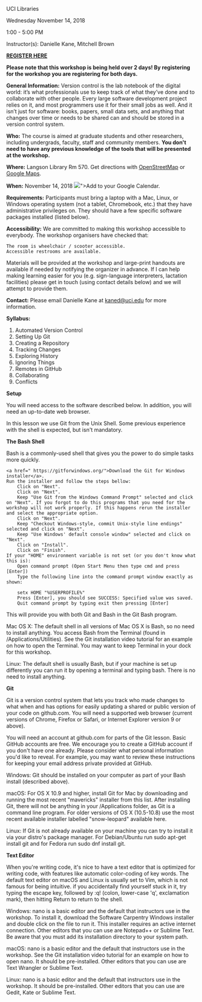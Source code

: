 UCI Libraries

Wednesday November 14, 2018

1:00 - 5:00 PM

Instructor(s): Danielle Kane, Mitchell Brown

<b><a href="https://www.eventbrite.com/e/version-control-with-git-tickets-49566916983">REGISTER HERE</a></b>

**Please note that this workshop is being held over 2 days! By registering for the workshop you are registering for both days.**

**General Information:** Version control is the lab notebook of the digital world: it’s what professionals use to keep track of what they’ve done and to collaborate with other people. Every large software development project relies on it, and most programmers use it for their small jobs as well. And it isn’t just for software: books, papers, small data sets, and anything that changes over time or needs to be shared can and should be stored in a version control system.

**Who:** The course is aimed at graduate students and other researchers, including undergrads, faculty, staff and community members. <b>You don't need to have any previous knowledge of the tools that will be presented at the workshop.</b> 

**Where:** Langson Library Rm 570. Get directions with <a href="https://www.openstreetmap.org/#map=17/33.64745/-117.83871">OpenStreetMap</a> or <a href="https://goo.gl/maps/528F8BGTYvJ2">Google Maps</a>.

**When:** November 14, 2018 <a target="_blank" href="https://calendar.google.com/event?action=TEMPLATE&amp;tmeid=MHFxc2c1OWVpb3NvbmE0cmFjY3A1NXUwY24ga2FuZWRAdWNpLmVkdQ&amp;tmsrc=kaned%40uci.edu"><img border="0" src="https://www.google.com/calendar/images/ext/gc_button1_en.gif"></a>"></a>Add to your Google Calendar</a>.

**Requirements:** Participants must bring a laptop with a Mac, Linux, or Windows operating system (not a tablet, Chromebook, etc.) that they have administrative privileges on. They should have a few specific software packages installed (listed below). 

**Accessibility:** We are committed to making this workshop accessible to everybody. The workshop organisers have checked that:

    The room is wheelchair / scooter accessible.
    Accessible restrooms are available.

Materials will be provided at the workshop and large-print handouts are available if needed by notifying the organizer in advance. If I can help making learning easier for you (e.g. sign-language interpreters, lactation facilities) please get in touch (using contact details below) and we will attempt to provide them.

**Contact:** Please email Danielle Kane at kaned@uci.edu for more information.

**Syllabus:**

1. Automated Version Control
2. Setting Up Git
3. Creating a Repository
4. Tracking Changes
5. Exploring History
6. Ignoring Things 
7. Remotes in GitHub
8. Collaborating 
9. Conflicts

**Setup**

You will need access to the software described below. In addition, you will need an up-to-date web browser.

In this lesson we use Git from the Unix Shell.  Some previous experience with the shell is expected, but isn't mandatory.

**The Bash Shell**

Bash is a commonly-used shell that gives you the power to do simple tasks more quickly.

    <a href=" https://gitforwindows.org/">Download the Git for Windows installer</a>.
    Run the installer and follow the steps bellow:
        Click on "Next".
        Click on "Next".
        Keep "Use Git from the Windows Command Prompt" selected and click on "Next". If you forgot to do this programs that you need for the workshop will not work properly. If this happens rerun the installer and select the appropriate option.
        Click on "Next".
        Keep "Checkout Windows-style, commit Unix-style line endings" selected and click on "Next".
        Keep "Use Windows' default console window" selected and click on "Next".
        Click on "Install".
        Click on "Finish".
    If your "HOME" environment variable is not set (or you don't know what this is):
        Open command prompt (Open Start Menu then type cmd and press [Enter])
        Type the following line into the command prompt window exactly as shown:

        setx HOME "%USERPROFILE%"
        Press [Enter], you should see SUCCESS: Specified value was saved.
        Quit command prompt by typing exit then pressing [Enter]

This will provide you with both Git and Bash in the Git Bash program. 

Mac OS X: The default shell in all versions of Mac OS X is Bash, so no need to install anything. You access Bash from the Terminal (found in /Applications/Utilities). See the Git installation video tutorial for an example on how to open the Terminal. You may want to keep Terminal in your dock for this workshop. 

Linux: The default shell is usually Bash, but if your machine is set up differently you can run it by opening a terminal and typing bash. There is no need to install anything. 

<b>Git</b>

Git is a version control system that lets you track who made changes to what when and has options for easily updating a shared or public version of your code on github.com. You will need a supported web browser (current versions of Chrome, Firefox or Safari, or Internet Explorer version 9 or above).

You will need an account at github.com for parts of the Git lesson. Basic GitHub accounts are free. We encourage you to create a GitHub account if you don't have one already. Please consider what personal information you'd like to reveal. For example, you may want to review these instructions for keeping your email address private provided at GitHub.

Windows: Git should be installed on your computer as part of your Bash install (described above).

macOS: For OS X 10.9 and higher, install Git for Mac by downloading and running the most recent "mavericks" installer from this list. After installing Git, there will not be anything in your /Applications folder, as Git is a command line program. For older versions of OS X (10.5-10.8) use the most recent available installer labelled "snow-leopard" available here.

Linux: If Git is not already available on your machine you can try to install it via your distro's package manager. For Debian/Ubuntu run sudo apt-get install git and for Fedora run sudo dnf install git.

<b>Text Editor</b>

When you're writing code, it's nice to have a text editor that is optimized for writing code, with features like automatic color-coding of key words. The default text editor on macOS and Linux is usually set to Vim, which is not famous for being intuitive. if you accidentally find yourself stuck in it, try typing the escape key, followed by :q! (colon, lower-case 'q', exclamation mark), then hitting Return to return to the shell.

Windows:  nano is a basic editor and the default that instructors use in the workshop. To install it, download the Software Carpentry Windows installer and double click on the file to run it. This installer requires an active internet connection. Other editors that you can use are Notepad++ or Sublime Text. Be aware that you must add its installation directory to your system path. 

macOS: nano is a basic editor and the default that instructors use in the workshop. See the Git installation video tutorial for an example on how to open nano. It should be pre-installed. Other editors that you can use are Text Wrangler or Sublime Text.

Linux: nano is a basic editor and the default that instructors use in the workshop. It should be pre-installed. Other editors that you can use are Gedit, Kate or Sublime Text.
